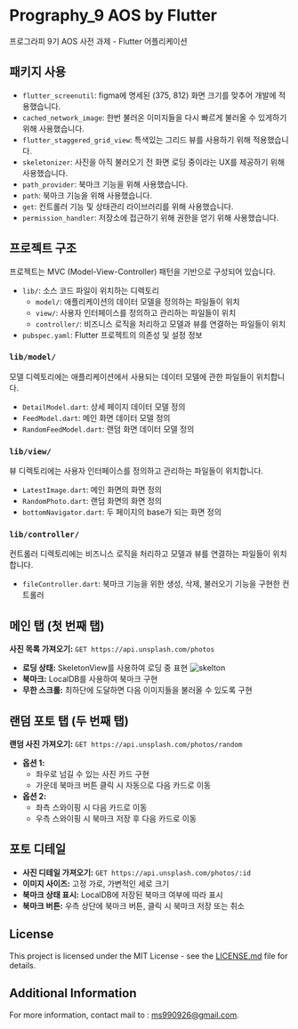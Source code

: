 # Prography_9 AOS by Flutter

프로그라피 9기 AOS 사전 과제 - Flutter 어플리케이션

## 패키지 사용

- `flutter_screenutil`: figma에 명세된 (375, 812) 화면 크기를 맞추어 개발에 적용했습니다.
- `cached_network_image`: 한번 불러온 이미지들을 다시 빠르게 불러올 수 있게하기 위해 사용했습니다.
- `flutter_staggered_grid_view`: 특색있는 그리드 뷰를 사용하기 위해 적용했습니다.
- `skeletonizer`: 사진을 아직 불러오기 전 화면 로딩 중이라는 UX를 제공하기 위해 사용했습니다.
- `path_provider`: 북마크 기능을 위해 사용했습니다.
- `path`: 북마크 기능을 위해 사용했습니다.
- `get`: 컨트롤러 기능 및 상태관리 라이브러리를 위해 사용했습니다.
- `permission_handler`: 저장소에 접근하기 위해 권한을 얻기 위해 사용했습니다.
  
## 프로젝트 구조

프로젝트는 MVC (Model-View-Controller) 패턴을 기반으로 구성되어 있습니다.

- `lib/`: 소스 코드 파일이 위치하는 디렉토리
    - `model/`: 애플리케이션의 데이터 모델을 정의하는 파일들이 위치
    - `view/`: 사용자 인터페이스를 정의하고 관리하는 파일들이 위치
    - `controller/`: 비즈니스 로직을 처리하고 모델과 뷰를 연결하는 파일들이 위치
- `pubspec.yaml`: Flutter 프로젝트의 의존성 및 설정 정보

### `lib/model/`

모델 디렉토리에는 애플리케이션에서 사용되는 데이터 모델에 관한 파일들이 위치합니다.

- `DetailModel.dart`: 상세 페이지 데이터 모델 정의
- `FeedModel.dart`: 메인 화면 데이터 모델 정의
- `RandomFeedModel.dart`: 랜덤 화면 데이터 모델 정의

### `lib/view/`

뷰 디렉토리에는 사용자 인터페이스를 정의하고 관리하는 파일들이 위치합니다.

- `LatestImage.dart`: 메인 화면의 화면 정의
- `RandomPhoto.dart`: 랜덤 화면의 화면 정의
- `bottomNavigator.dart`: 두 페이지의 base가 되는 화면 정의

### `lib/controller/`

컨트롤러 디렉토리에는 비즈니스 로직을 처리하고 모델과 뷰를 연결하는 파일들이 위치합니다.

- `fileController.dart`: 북마크 기능을 위한 생성, 삭제, 불러오기 기능을 구현한 컨트롤러

## 메인 탭 (첫 번째 탭)

**사진 목록 가져오기:** `GET https://api.unsplash.com/photos`
- **로딩 상태:** SkeletonView를 사용하여 로딩 중 표현
![skelton](https://github.com/alstjrwjd99/Prography_9/assets/42230162/ea136d33-77f9-4b3b-bf55-56ec7c4090f9)
- **북마크:** LocalDB를 사용하여 북마크 구현
- **무한 스크롤:** 최하단에 도달하면 다음 이미지들을 불러올 수 있도록 구현

## 랜덤 포토 탭 (두 번째 탭)

**랜덤 사진 가져오기:** `GET https://api.unsplash.com/photos/random`
- **옵션 1:**
    - 좌우로 넘길 수 있는 사진 카드 구현
    - 가운데 북마크 버튼 클릭 시 자동으로 다음 카드로 이동
- **옵션 2:**
    - 좌측 스와이핑 시 다음 카드로 이동
    - 우측 스와이핑 시 북마크 저장 후 다음 카드로 이동

## 포토 디테일

- **사진 디테일 가져오기:** `GET https://api.unsplash.com/photos/:id`
- **이미지 사이즈:** 고정 가로, 가변적인 세로 크기
- **북마크 상태 표시:** LocalDB에 저장된 북마크 여부에 따라 표시
- **북마크 버튼:** 우측 상단에 북마크 버튼, 클릭 시 북마크 저장 또는 취소

## License

This project is licensed under the MIT License - see the [LICENSE.md](LICENSE.md) file for details.

## Additional Information

For more information, contact mail to : ms990926@gmail.com.
